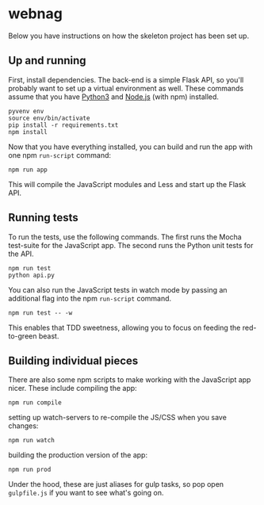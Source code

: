 # webnag

Below you have instructions on how the skeleton project has been set up.

## Up and running

First, install dependencies. The back-end is a simple Flask API, so you'll
probably want to set up a virtual environment as well. These commands assume
that you have [Python3](https://www.python.org/downloads/) and
[Node.js](https://nodejs.org/en/) (with npm) installed.

```
pyvenv env
source env/bin/activate
pip install -r requirements.txt
npm install
```

Now that you have everything installed, you can build and run the app with one
npm `run-script` command:

```
npm run app
```

This will compile the JavaScript modules and Less and start up the Flask API.

## Running tests

To run the tests, use the following commands. The first runs the Mocha
test-suite for the JavaScript app. The second runs the Python unit tests for the
API.

```
npm run test
python api.py
```

You can also run the JavaScript tests in watch mode by passing an additional
flag into the npm `run-script` command.

```
npm run test -- -w
```

This enables that TDD sweetness, allowing you to focus on feeding the
red-to-green beast.

## Building individual pieces

There are also some npm scripts to make working with the JavaScript app nicer.
These include compiling the app:

```
npm run compile
```

setting up watch-servers to re-compile the JS/CSS when you save changes:

```
npm run watch
```

building the production version of the app:

```
npm run prod
```

Under the hood, these are just aliases for gulp tasks, so pop open `gulpfile.js`
if you want to see what's going on.
